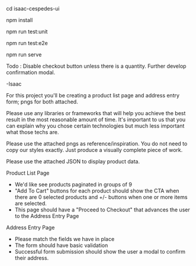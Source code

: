cd isaac-cespedes-ui

npm install

npm run test:unit

npm run test:e2e

npm run serve

Todo : Disable checkout button unless there is a quantity. Further develop confirmation modal.

-Isaac

For this project you'll be creating a product list page and address entry form; pngs for both attached.

Please use any libraries or frameworks that will help you achieve the best
result in the most reasonable amount of time. It's important to us that you can explain why you chose certain technologies but much less important what those techs are.

Please use the attached pngs as reference/inspiration. You do not need to copy our styles exactly. Just produce a visually complete piece of work.

Please use the attached JSON to display product data.

Product List Page

- We'd like see products paginated in groups of 9
- "Add To Cart" buttons for each product should show the CTA when there are 0 selected products and +/- buttons when one or more items are selected.
- This page should have a "Proceed to Checkout" that advances the user to the Address Entry Page

Address Entry Page

- Please match the fields we have in place
- The form should have basic validation
- Successful form submission should show the user a modal to confirm their address.
